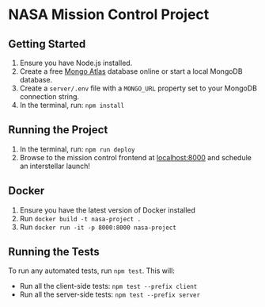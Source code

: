 # NASA Mission Control Project


## Getting Started

1. Ensure you have Node.js installed.
2. Create a free [Mongo Atlas](https://www.mongodb.com/atlas/database) database online or start a local MongoDB database.
3. Create a `server/.env` file with a `MONGO_URL` property set to your MongoDB connection string.
4. In the terminal, run: `npm install`

## Running the Project

1. In the terminal, run: `npm run deploy`
2. Browse to the mission control frontend at [localhost:8000](http://localhost:8000) and schedule an interstellar launch!

## Docker

1. Ensure you have the latest version of Docker installed
2. Run `docker build -t nasa-project .`
3. Run `docker run -it -p 8000:8000 nasa-project`

## Running the Tests

To run any automated tests, run `npm test`. This will: 
* Run all the client-side tests: `npm test --prefix client`
* Run all the server-side tests: `npm test --prefix server` 
